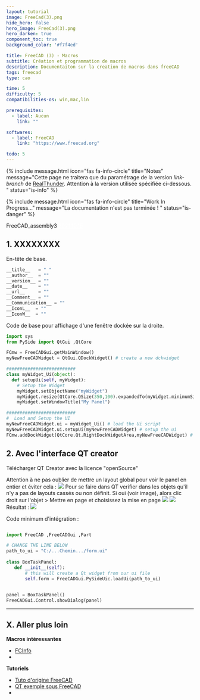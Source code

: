 ```yaml
---
layout: tutorial
image: FreeCad(3).png
hide_hero: false
hero_image: FreeCad(3).png
hero_darken: true
component_toc: true
background_color: '#f7f4ed'

title: FreeCAD (3) - Macros
subtitle: Création et programmation de macros
description: Documentaiton sur la creation de macros dans freeCAD
tags: freecad
type: cao

time: 5
difficulty: 5
compatibilities-os: win,mac,lin

prerequisites:
  - label: Aucun
    link: ""

softwares: 
  - label: FreeCAD
    link: "https://www.freecad.org"

todo: 5
---
```



{% include message.html 
icon="fas fa-info-circle"
title="Notes"
message="Cette page ne traitera que du paramétrage de la version *link-branch* de [RealThunder](https://github.com/realthunder/FreeCAD_assembly3). Attention à la version utilisée spécifiée ci-dessous. " 
status="is-info" %}

{% include message.html 
icon="fas fa-info-circle"
title="Work In Progress..."
message="La documentation n'est pas terminée ! " 
status="is-danger" %}

<div class="control">
   <div class="tags has-addons">
        <span class="tag is-dark is-medium">FreeCAD_assembly3</span>
        <span class="tag is-info is-medium has-text-black"><a href="https://github.com/realthunder/FreeCAD_assembly3/releases/tag/0.11" style="color:white">2021.10.15</a></span>
        <span class="tag is-dark is-medium">
            <p class="icon">
                <i class="fab fa-github"></i>
            </p>
        </span>
    </div>
</div>

## 1. XXXXXXXX

En-tête de base.
```python
__title__   = " "
__author__  = ""
__version__ = ""
__date__    = ""
__url__     = ""
__Comment__ = ""
__Communication__ = ""
__IconL__  = ""
__IconW__  = ""
```
Code de base pour affichage d'une fenêtre dockée sur la droite.
``` python
import sys
from PySide import QtGui ,QtCore 

FCmw = FreeCADGui.getMainWindow()
myNewFreeCADWidget = QtGui.QDockWidget() # create a new dckwidget

##########################
class myWidget_Ui(object):
  def setupUi(self, myWidget):
    # Setup the Widget
    myWidget.setObjectName("myWidget")
    myWidget.resize(QtCore.QSize(350,100).expandedTo(myWidget.minimumSizeHint())) # sets size of the widget
    myWidget.setWindowTitle("My Panel")

##########################
#  Load and Setup the UI
myNewFreeCADWidget.ui = myWidget_Ui() # load the Ui script
myNewFreeCADWidget.ui.setupUi(myNewFreeCADWidget) # setup the ui
FCmw.addDockWidget(QtCore.Qt.RightDockWidgetArea,myNewFreeCADWidget) # add the widget to the main window
```



## 2. Avec l'interface QT creator

Télécharger QT Creator avec la licence "openSource"

Attention à ne pas oublier de mettre un layout global pour voir le panel en entier et éviter cela : 
![](2022-01-04-14-50-16.png)
Pour se faire dans QT verifier dans les objets qu'il n'y a pas de layouts cassés ou non définit. Si oui (voir image), alors clic droit sur l'objet > Mettre en page et choisissez la mise en page
![](2022-01-04-15-00-32.png)
![](2022-01-04-15-01-25.png)
Résultat : ![](2022-01-04-15-13-09.png)

Code minimum d'intégration :

``` python

import FreeCAD ,FreeCADGui ,Part

# CHANGE THE LINE BELOW
path_to_ui = "C:/...Chemin.../form.ui"
 
class BoxTaskPanel:
   def __init__(self):
       # this will create a Qt widget from our ui file
       self.form = FreeCADGui.PySideUic.loadUi(path_to_ui)

        
panel = BoxTaskPanel()
FreeCADGui.Control.showDialog(panel)

``` 


---
## X. Aller plus loin

**Macros intéressantes**

- [FCInfo](https://wiki.freecadweb.org/Macro_FCInfo/fr)
- 

**Tutoriels**

- [Tuto d'origine FreeCAD](https://wiki.freecadweb.org/Manual:Creating_interface_tools)
- [QT exemple sous FreeCAD](https://wiki.freecadweb.org/Qt_Example)
- 
